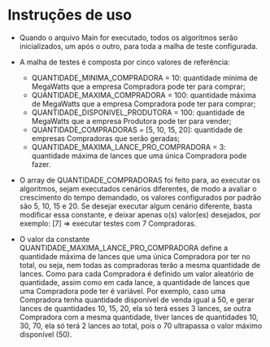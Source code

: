 # Instruções de uso

- Quando o arquivo Main for executado, todos os algoritmos serão inicializados, um após o outro, para toda a malha de
  teste configurada.

- A malha de testes é composta por cinco valores de referência:
    - QUANTIDADE_MINIMA_COMPRADORA = 10: quantidade mínima de MegaWatts que a empresa Compradora pode ter para comprar;
    - QUANTIDADE_MAXIMA_COMPRADORA = 100: quantidade máxima de MegaWatts que a empresa Compradora pode ter para comprar;
    - QUANTIDADE_DISPONIVEL_PRODUTORA = 100: quantidade de MegaWatts que a empresa Produtora pode ter para vender;
    - QUANTIDADE_COMPRADORAS = [5, 10, 15, 20]: quantidade de empresas Compradoras que serão geradas;
    - QUANTIDADE_MAXIMA_LANCE_PRO_COMPRADORA = 3: quantidade máxima de lances que uma única Compradora pode fazer.

- O array de QUANTIDADE_COMPRADORAS foi feito para, ao executar os algoritmos, sejam executados cenários diferentes, de
  modo a avaliar o crescimento do tempo demandado, os valores configurados por padrão são 5, 10, 15 e 20. Se desejar
  executar algum cenário diferente, basta modificar essa constante, e deixar apenas o(s) valor(es) desejados, por
  exemplo: [7] => executar testes com 7 Compradoras.

- O valor da constante QUANTIDADE_MAXIMA_LANCE_PRO_COMPRADORA define a quantidade máxima de lances que uma única
  Compradora por ter no total, ou seja, nem todas as compradoras terão a mesma quantidade de lances. Como para cada
  Compradora é definido um valor aleatório de quantidade, assim como em cada lance, a quantidade de lances que uma
  Compradora pode ter é variável. Por exemplo, caso uma Compradora tenha quantidade disponível de venda igual a 50, e
  gerar lances de quantidades 10, 15, 20, ela só terá esses 3 lances, se outra Compradora com a mesma quantidade, tiver
  lances de quantidades 10, 30, 70, ela só terá 2 lances ao total, pois o 70 ultrapassa o valor máximo disponível (50).
